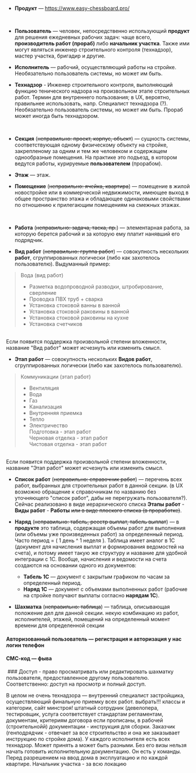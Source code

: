 <br>

- **Продукт** — https://www.easy-chessboard.pro/
<br>

- **Пользователь** — человек, непосредственно использующий **продукт** для решения ежедневных рабочих задач: чаще всего, **производитель работ (прораб)** либо **начальник участка**. Также ими могут являться инженер строительного контроля (технадзор), мастер участка, бригадир и другие.  

- **Исполнитель** — рабочий, осуществляющий работы на стройке. Необязательно пользователь системы, но может им быть.  

- **Технадзор** - Инженер строительного контроля, выполняющий функцию тенического надзора на произвольном этапе строительных работ. Термин для внутреннего пользования; в UX, вероятно, правильнее использовать, напр. Специалист технадзора (?). Необязательно пользователь системы, но может им быть. Прораб может иногда быть технадзором.
<br>

- **Секция** (~~неправильно: проект, корпус, объект~~) — сущность системы, соответствующая одному физическому объекту на стройке, закрепленому за одним и тем же человеком и содержащем однообразные помещения. На практике это подъезд, в котором ведутся работы, курируемые **пользователем** (прорабом).

- **Этаж** — этаж.

- **Помещение** (~~неправильно: ячейка, квартира~~) — помещение в жилой новостройке или в коммерческой недвижимости, имеющее выход в общее пространство этажа и обладающее одинаковыми свойствами по отношению к прилегающим помещениям на смежных этажах.
<br>

- **Работа** (~~неправильно: задача, таска, пр.~~) — элементарная работа, за которую берется рабочий и за которую ему платит нанявший его подрядчик.

- **Вид работ** (~~неправильно: группа работ~~) — совокупность нескольких **работ**, сгруппированных логически (либо как захотелось пользователю). Выдуманный пример:

> Вода (вид работ)
> - Разметка водопроводной разводки, штробирование, сверление  
> - Проводка ПВХ труб + сварка  
> - Установка стоковой ванны в ванной  
> - Установка стоковой раковины в ванной  
> - Установка стоковой раковины на кухне  
> - Установка счетчиков  
<br>
Если появится поддержка произвольной степени вложенности, название "Вид работ" может исчезнуть или изменить смысл.  
<br>

- **Этап работ** — совокупность нескольких **Видов работ**, сгруппированных логически (либо как захотелось пользователю).

> Коммуникации (этап работ)
> - Вентиляция  
> - Вода   
> - Газ  
> - Канализация  
> - Внутренняя приемка    
> - Тепло  
> - Электричество  
> Подготовка - этап работ  
> Черновая отделка - этап работ  
> Чистовая отделка - этап работ  
<br>
Если появится поддержка произвольной степени вложенности, название "Этап работ" может исчезнуть или изменить смысл.  
<br>

- **Список работ** (~~неправильно: справочник работ~~) — перечень всех работ, выбранных для строительных работ в данной секции. 
(в UX возможно обращение к справочникам по названию без уточняющего "список работ", дабы не перегружать пользователя?). Сейчас реализовано в виде иерархического списка **Этапы работ** - **Виды работ** - **Работы** ~~или в виде плоского списка (в проработке)~~.

- **Наряд** (~~неправильно: табель, реестр выплат, табель выплат~~) — в **продукте** это таблица, содержащая объемы работ для выполнения (или объемы уже произведенных работ) за определенный период. Часто период = ( 1 день ^ 1 неделя ). Таблица имеет аналог в 1С (документ для начисления выплат и формирования ведомостей на счета), и потому имеет такую же структуру и название для удобной интеграции с 1С. Вообще, начисления и ведомости на счета создаются на основании одного из документов:  
    - **Табель 1С** — документ с закрытым графиком по часам за определенный период.  
    - **Наряд 1С** — документ с объемами выполненных работ (рабочие на стройке получают выплаты согласно **нарядам 1C**).  

- **Шахматка** (~~неправильно: таблица~~) — таблица, описывающая положение дел для данной секции. некую комбинацию из работ, исполнителей, этажей, помещений на определенный момент времени для определенной секции 

#### Авторизованный пользователь — регистрация и авторизация у нас логин телефон
#### СМС-код — фыва






 ### Доступ - право просматривать или редактировать шахматку пользователя, предоставленное другому пользователю. Соответственно: доступ на просмотр и полный доступ.


В целом не очень технадзора — внутренний специалист застройщика, осуществляющий финальную приемку всех работ. выбрать!!! классы и категории, сайт минстроя! штатный сотрудник (девелопера, тестировщик, услуга соответствует стандартам регламентам, документам, критериям договора если прописаны, в рабочей (строительнойй) документации - инструкция для сборки. Заказчик (генподрядчик - отвечает за все строительство и она же заказывает инструкцию по стройке дома). У каждого исполнителя есть всех технадзор. Может принять а может быть разными. Без его визы нельзя начать готовить исполнительную документацию. Он есть у команды.
Перед разрешением на ввод дома в эксплуатацию и по каждой квартире. 
Начальник участка - за всю локацию

